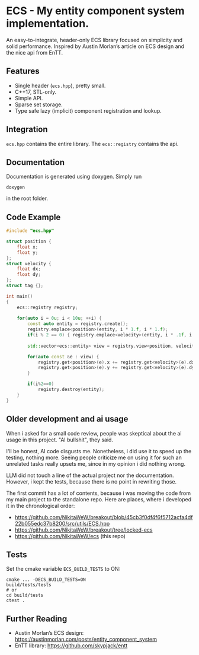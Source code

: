 # ECS - My entity component system implementation.

An easy-to-integrate, header-only ECS library focused on simplicity and solid performance. Inspired by Austin Morlan’s article on ECS design and the nice api from EnTT.

## Features

- Single header (`ecs.hpp`), pretty small.
- C++17, STL-only.
- Simple API.
- Sparse set storage.
- Type safe lazy (implicit) component registration and lookup.

## Integration

`ecs.hpp` contains the entire library. The `ecs::registry` contains the api.

## Documentation
Documentation is generated using doxygen. Simply run
```
doxygen
```
in the root folder.

## Code Example

```cpp
#include "ecs.hpp"

struct position {
    float x;
    float y;
};
struct velocity {
    float dx;
    float dy;
};
struct tag {};

int main()
{
    ecs::registry registry;
    
    for(auto i = 0u; i < 10u; ++i) {
        const auto entity = registry.create();
        registry.emplace<position>(entity, i * 1.f, i * 1.f);
        if(i % 2 == 0) { registry.emplace<velocity>(entity, i * .1f, i * .1f); }
        
        std::vector<ecs::entity> view = registry.view<position, velocity>(ecs::exclude_t<tag>{});

        for(auto const &e : view) {
            registry.get<position>(e).x += registry.get<velocity>(e).dx;
            registry.get<position>(e).y += registry.get<velocity>(e).dy;
        }

        if(i%2==0)
            registry.destroy(entity);
    }
}
```

## Older development and ai usage

When i asked for a small code review, people was skeptical about the ai usage in this project. "AI bullshit", they said.

I'll be honest, AI code disgusts me. Nonetheless, i did use it to speed up the testing, nothing more. Seeing people criticize me on using it for such an unrelated tasks really upsets me, since in my opinion i did nothing wrong. 

LLM did not touch a line of the actual project nor the documentation. However, i kept the tests, because there is no point in rewriting those.

The first commit has a lot of contents, because i was moving the code from my main project to the standalone repo.
Here are places, where i developed it in the chronological order:

- https://github.com/NikitaWeW/breakout/blob/45cb3f0df4f6f5712acfa4df22b055edc37b8200/src/utils/ECS.hpp
- https://github.com/NikitaWeW/breakout/tree/locked-ecs
- https://github.com/NikitaWeW/ecs (this repo)

## Tests
Set the cmake variable `ECS_BUILD_TESTS` to ON:

```
cmake ... -DECS_BUILD_TESTS=ON
build/tests/tests
# or
cd build/tests
ctest .
```

## Further Reading

- Austin Morlan’s ECS design: https://austinmorlan.com/posts/entity_component_system  
- EnTT library: https://github.com/skypjack/entt
